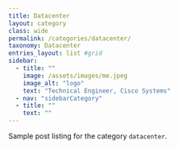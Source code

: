 ```yaml
---
title: Datacenter
layout: category
class: wide
permalink: /categories/datacenter/
taxonomy: Datacenter
entries_layout: list #grid
sidebar:
  - title: ""
    image: /assets/images/me.jpeg
    image_alt: "logo"
    text: "Technical Engineer, Cisco Systems"
  - nav: "sidebarCategory"
  - title: ""
    text: ""
---
```


Sample post listing for the category `datacenter`.